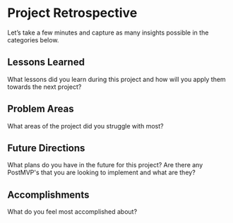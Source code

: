 # Project Retrospective

Let’s take a few minutes and capture as many insights possible in the categories below.  

## Lessons Learned

What lessons did you learn during this project and how will you apply them towards the next project? 


## Problem Areas

What areas of the project did you struggle with most?


## Future Directions

What plans do you have in the future for this project? Are there any PostMVP's that you are looking to implement and what are they? 


## Accomplishments

What do you feel most accomplished about? 
